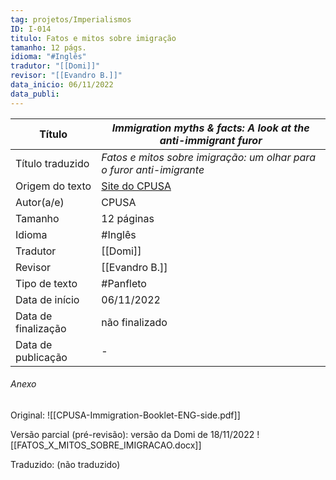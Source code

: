 ```yaml
---
tag: projetos/Imperialismos
ID: I-014
titulo: Fatos e mitos sobre imigração
tamanho: 12 págs.
idioma: "#Inglês" 
tradutor: "[[Domi]]"
revisor: "[[Evandro B.]]"
data_inicio: 06/11/2022
data_publi: 
---
```

| Título              |*Immigration myths & facts: A look at the anti-immigrant furor*|
| ------------------- | ------------- |
| Título traduzido    |_Fatos e mitos sobre imigração: um olhar para o furor anti-imigrante_|
| Origem do texto     |[Site do CPUSA](https://www.cpusa.org/materials/immigration-myths-facts-a-look-at-the-anti-immigrant-furor/)|
| Autor(a/e)          |CPUSA|
| Tamanho             |12 páginas|
| Idioma              | #Inglês |
| Tradutor            |[[Domi]]|
| Revisor             |[[Evandro B.]]|
| Tipo de texto       | #Panfleto|
| Data de início      |06/11/2022|
| Data de finalização |não finalizado|
| Data de publicação  |-|

###### Anexo
Original: 
![[CPUSA-Immigration-Booklet-ENG-side.pdf]]

Versão parcial (pré-revisão): versão da Domi de 18/11/2022
![[FATOS_X_MITOS_SOBRE_IMIGRACAO.docx]]

Traduzido: (não traduzido)